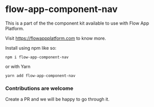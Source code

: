 # flow-app-component-nav

This is a part of the the component kit available to use with Flow App Platform.

Visit https://flowappplatform.com to know more.

Install using npm like so:
```
npm i flow-app-component-nav
```

or with Yarn

```
yarn add flow-app-component-nav
```

### Contributions are welcome
Create a PR and we will be happy to go through it.